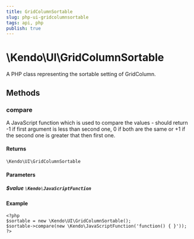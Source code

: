 ```yaml
---
title: GridColumnSortable
slug: php-ui-gridcolumnsortable
tags: api, php
publish: true
---
```


# \Kendo\UI\GridColumnSortable

A PHP class representing the sortable setting of GridColumn.


## Methods

### compare
A JavaScript function which is used to compare the values - should return -1 if first argument is less than second one, 0 if both are the same or +1 if the second one is greater that then first one.

#### Returns
`\Kendo\UI\GridColumnSortable`

#### Parameters

##### $value `\Kendo\JavaScriptFunction`



#### Example 
    <?php
    $sortable = new \Kendo\UI\GridColumnSortable();
    $sortable->compare(new \Kendo\JavaScriptFunction('function() { }'));
    ?>

